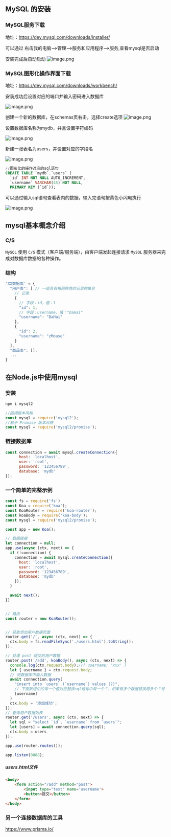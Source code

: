 
## MySQL 的安装

### MySQL服务下载

地址：<https://dev.mysql.com/downloads/installer/>

可以通过 右击我的电脑-->管理-->服务和应用程序-->服务,查看mysql是否启动

安装完成后自动启动
![image.png](https://upload-images.jianshu.io/upload_images/17012856-daf86ceeeb9654d0.png?imageMogr2/auto-orient/strip%7CimageView2/2/w/1240)

### MySQL图形化操作界面下载

地址：<https://dev.mysql.com/downloads/workbench/>

安装成功后设置对应的端口并输入密码进入数据库

![image.png](https://upload-images.jianshu.io/upload_images/17012856-7345b6180db3d938.png?imageMogr2/auto-orient/strip%7CimageView2/2/w/1240)

创建一个新的数据库，在schemas页右击，选择create选项
![image.png](https://upload-images.jianshu.io/upload_images/17012856-4fa0d0aaa8e2670a.png?imageMogr2/auto-orient/strip%7CimageView2/2/w/1240)

设置数据库名称为mydb，并且设置字符编码

![image.png](https://upload-images.jianshu.io/upload_images/17012856-488cbd7b5012e6ef.png?imageMogr2/auto-orient/strip%7CimageView2/2/w/1240)

新建一张表名为users，并设置对应的字段名

![image.png](https://upload-images.jianshu.io/upload_images/17012856-c7fdbb968fc93482.png?imageMogr2/auto-orient/strip%7CimageView2/2/w/1240)

```sql
//图形化的操作对应的sql语句
CREATE TABLE `mydb`.`users` (
  `id` INT NOT NULL AUTO_INCREMENT,
  `username` VARCHAR(45) NOT NULL,
  PRIMARY KEY (`id`));
```

可以通过输入sql语句查看表内的数据，输入完语句按黄色小闪电执行

![image.png](https://upload-images.jianshu.io/upload_images/17012856-c848e175dff216c5.png?imageMogr2/auto-orient/strip%7CimageView2/2/w/1240)

## mysql基本概念介绍

### **C/S**

`MySQL` 使用 `C/S` 模式（客户端/服务端），由客户端发起连接请求 `MySQL` 服务器来完成对数据库数据的各种操作。

### **结构**

```js
'XX数据库' = {
  "用户表": [ // 一组具有相同特性的记录的集合
    // 记录
    {
      // 字段：id，值：1
      "id": 1,
      // 字段：username，值："DaHai"
      "username": "DaHai"
    },
    {
      "id": 2,
      "username": "zMouse"
    }
  ],
  "商品表": [],
  ...
}
```

## 在Node.js中使用mysql

### 安装

```sh
npm i mysql2
```

```js
//回调版本风格
const mysql = require('mysql2');
//基于 Promise 版本风格
const mysql = require('mysql2/promise');
```

### 链接数据库

```js
const connection = await mysql.createConnection({
      host: 'localhost',
      user: 'root',
      password: '123456789',
      database: 'mydb'
});
```

### 一个简单的完整示例

```js
const fs = require('fs')
const Koa = require('koa');
const KoaRouter = require('koa-router');
const koaBody = require('koa-body');
const mysql = require('mysql2/promise');

const app = new Koa();

// 数据链接
let connection = null;
app.use(async (ctx, next) => {
  if (!connection) {
    connection = await mysql.createConnection({
      host: 'localhost',
      user: 'root',
      password: '123456789',
      database: 'mydb'
    });
  }

  await next();
})


// 路由
const router = new KoaRouter();


// 获取添加用户数据页面
router.get('/', async (ctx, next) => {
  ctx.body = fs.readFileSync('./users.html').toString();
});

// 处理 post 提交的用户数据
router.post('/add', koaBody(), async (ctx, next) => {
  console.log(ctx.request.body);//{ username: 'xxx' }
  let { username } = ctx.request.body;
  // 向数据库中插入数据
  await connection.query(
    "insert into `users` (`username`) values (?)",
    // 下面数组中的每一个值对应替换sql语句中每一个？，如果有多个数据替换用多个？号
    [username]
  )
  ctx.body = '添加成功';
});
// 查询用户数据列表
router.get('/users', async (ctx, next) => {
  let sql = "select `id`, `username` from `users`";
  let [users] = await connection.query(sql);
  ctx.body = users
});

app.use(router.routes());

app.listen(8888);
```

##### users.html文件

```html
<body>
    <form action="/add" method="post">
        <input type="text" name='username'>
        <button>提交</button>
    </form>
</body>
```

### 另一个连接数据库的工具
<https://www.prisma.io/>
